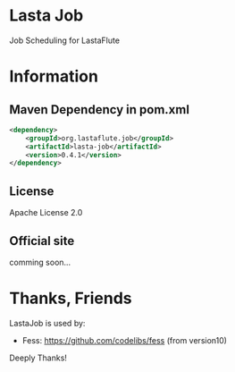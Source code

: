 Lasta Job
=======================
Job Scheduling for LastaFlute

# Information
## Maven Dependency in pom.xml
```xml
<dependency>
    <groupId>org.lastaflute.job</groupId>
    <artifactId>lasta-job</artifactId>
    <version>0.4.1</version>
</dependency>
```

## License
Apache License 2.0

## Official site
comming soon...

# Thanks, Friends
LastaJob is used by:  
- Fess: https://github.com/codelibs/fess (from version10)

Deeply Thanks!
